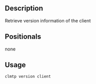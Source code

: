 ## Description

Retrieve version information of the client

## Positionals
none
## Usage

```sh
clmtp version client
```
